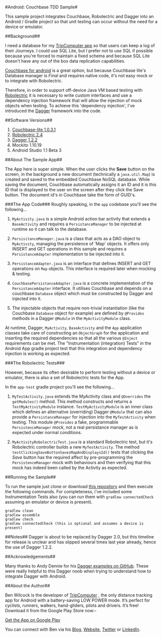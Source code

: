 #Android: Couchbase TDD Sample#

This sample project integrates Couchbase, Robolectric and Dagger into an Android / Gradle project so that unit testing can occur without the need for a device or emulator.

##Background##

I need a database for my [TripComputer app](https://play.google.com/store/apps/details?id=com.soagrowers.android.tripcomputer) so that users can keep a log of their Journeys. I could use SQL Lite, but I prefer not to use SQL if possible because you're forced to maintain a fixed schema and because SQL Lite doesn't have any out of the box data replication capabilities.

[Couchbase for android](http://developer.couchbase.com/mobile/get-started/get-started-mobile/android/index.html) is a great option, but because Couchbase lite's Database manager is *Final* and requires native code, it's not easy mock or to integrate with Robolectric. 

Therefore, in order to support off-device Java VM based testing with [Robolectric](http://robolectric.org) it is necessary to write custom interfaces and use a dependency injection framework that will allow the injection of mock objects when testing. To achieve this 'dependency injection', I've introduced the [Dagger](https://github.com/square/dagger) framework into the code.

##Software Versions##

1. [Couchbase-lite 1.0.3.1](http://developer.couchbase.com/mobile/get-started/get-started-mobile/android/index.html)
2. [Robolectric 2.4](http://robolectric.org/quick-start/)
3. [Dagger 1.2.2](https://github.com/square/dagger)
4. Mockito 1.10.19
5. Android Studio 1.1 Beta 3

##About The Sample App##

The App here is super simple. When the user clicks the **Save** button on the screen, in the background a new document (technically a `java.util.Map`) is created and saved to the embedded Couchbase NoSQL database. While saving the document, Couchbase automatically assigns it an ID and it is this ID that is displayed to the user on the screen after they click the Save button. The document id's in Couchbase take the form of GUID's.

###The App Code###
Roughly speaking, in the `app` codebase you'll see the following...

1. `MyActivity.java` is a simple Android action bar activity that extends a `BaseActivity` and requires a `PersistanceManager` to be injected at runtime so it can talk to the database.

2. `PersisitanceManager.java` is a class that acts as a DAO object to `MyActivity`, managing the persistence of 'Map' objects. It offers only INSERT and GET operations in this sample and requires a `PersistanceAdapter` implementation to be injected into it.

3. `PersistanceAdapter.java` is an interface that defines INSERT and GET operations on `Map` objects. This interface is required later when mocking & testing.

4. `CouchbasePersistanceAdapter.java` is a concrete implementation of the `PersistanceAdapter` interface. It utilises Couchbase and depends on a couchbase `Database` object which must be constructed by Dagger and injected into it.

5. The injectable objects that require non-trivial instantiation (like the Couchbase `Database` object for example) are defined by `@Provides` methods in a Dagger `@Module` in the `MyActivityModule` class.

At runtime, Dagger, `MyActivity`, `BaseActivity` and the `App` application classes take care of constructing an `ObjectGraph` for the application and inserting the required dependencies so that all the various `@Inject` requirements can be met. The "Instrumentation (integration) Tests" in the Android App gradle project test that this integration and dependency injection is working as expected.

###The Robolectric Tests###

However, because its often desirable to perform testing without a device or emulator, there is also a set of Robolectric tests for the App. 

In the `app-test` gradle project you'll see the following...

1. `MyTestActivity.java` extends the MyActivity class and `@Overrides` the `getModules()` method. This method constructs and returns a `TestMyActivityModule` instance. `TestMyActivityModule` is an inner class which defines an alternative (overriding) Dagger `@Module` that can also provide a `PersistanceManager` for injection into the `MyTestActivity` when testing. This module `@Provides` a fake, programmable `PersistenceManager` _mock_, not a real persistance manager as is expected under normal conditions.

2. `MyActivityRobolectricTest.java` is a standard Robolectric test, but it's Robolectric controller builds a new `MyTestActivity`. The method `testClickingSaveButtonSavesMapAndDisplaysId()` tests that clicking the _Save_ button has the required affect by pre-programming the `PersistenceManager` mock with behaviours and then verifying that this mock has indeed been called by the Activity as expected.

##Running the Sample##

To run the sample just clone or download [this repository](https://github.com/benwilcock/android-couchbase-dagger-robolectric) and then execute the following commands. For completeness, i've included some Instrumentation Tests also (you can run them with `gradlew connectedCheck` assuming an emulator or device is present).

```
gradlew clean
gradlew assemble
gradlew check
gradlew connectedCheck (this is optional and assumes a device is present)
```

##Notes##
Dagger is about to be replaced by Dagger 2.0, but this timeline for release is unclear and has slipped several times last year already, hence the use of Dagger 1.2.2.

##Acknowledgements##

Many thanks to Andy Dennie for his [Dagger examples on GitHub](https://github.com/adennie/fb-android-dagger). These were really helpful to this Dagger noob when trying to understand how to integrate Dagger with Android.

##About the Author##

Ben Wilcock is the developer of [TripComputer](https://play.google.com/store/apps/details?id=com.soagrowers.android.tripcomputer) , the only distance tracking app for Android with a battery-saving LOW POWER mode. It’s perfect for cyclists, runners, walkers, hand-gliders, pilots and drivers. It’s free! Download it from the Google Play Store now:-

[Get the App on Google Play](https://play.google.com/store/apps/details?id=com.soagrowers.android.tripcomputer)

You can connect with Ben via his [Blog](http://benwilcock.wordpress.com), [Website](http://www.soagrowers.com), [Twitter](https://twitter.com/benbravo73) or [LinkedIn](http://uk.linkedin.com/in/benwilcock).